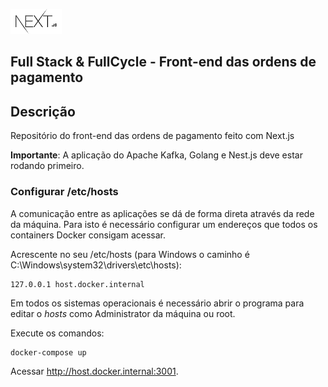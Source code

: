 ![Next.js](../img/nextjs.png)

## Full Stack & FullCycle - Front-end das ordens de pagamento

## Descrição

Repositório do front-end das ordens de pagamento feito com Next.js

**Importante**: A aplicação do Apache Kafka, Golang e Nest.js deve estar rodando primeiro.

### Configurar /etc/hosts

A comunicação entre as aplicações se dá de forma direta através da rede da máquina.
Para isto é necessário configurar um endereços que todos os containers Docker consigam acessar.

Acrescente no seu /etc/hosts (para Windows o caminho é C:\Windows\system32\drivers\etc\hosts):

```
127.0.0.1 host.docker.internal
```

Em todos os sistemas operacionais é necessário abrir o programa para editar o *hosts* como Administrator da máquina ou root.

Execute os comandos:

```
docker-compose up
```

Acessar <http://host.docker.internal:3001>.
